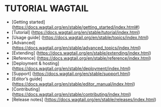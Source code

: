 # TUTORIAL WAGTAIL

- [Getting started] (https://docs.wagtail.org/en/stable/getting_started/index.html#)
- [Tutorial] (https://docs.wagtail.org/en/stable/tutorial/index.html)
- [Usage guide] (https://docs.wagtail.org/en/stable/topics/index.html)
- [Advanced] (https://docs.wagtail.org/en/stable/advanced_topics/index.html)
- [Extending] (https://docs.wagtail.org/en/stable/extending/index.html)
- [Reference] (https://docs.wagtail.org/en/stable/reference/index.html)
- [Deployment & hosting] (https://docs.wagtail.org/en/stable/deployment/index.html)
- [Support] (https://docs.wagtail.org/en/stable/support.html)
- [Editor’s guide] (https://docs.wagtail.org/en/stable/editor_manual/index.html)
- [Contributing] (https://docs.wagtail.org/en/stable/contributing/index.html)
- [Release notes] (https://docs.wagtail.org/en/stable/releases/index.html)